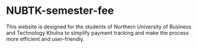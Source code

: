 # NUBTK-semester-fee
This website is designed for the students of Northern University of Business and Technology Khulna to simplify payment tracking and make the process more efficient and user-friendly.
